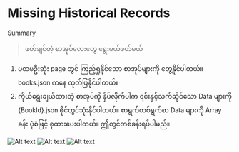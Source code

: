 ﻿# Missing Historical Records

Summary
> ဖတ်ချင်တဲ့ စာအုပ်လေးတွေ ရွေးမယ်ဖတ်မယ်

1. ပထမဦးဆုံး page တွင် ကြည့်ရှုနိုင်သော စာအုပ်များကို တွေ့နိုင်ပါတယ်။ books.json ကနေ ထုတ်ပြနိုင်ပါတယ်။
2. ကိုယ်ရွေးချယ်ထားတဲ့ စာအုပ်ကို နှိပ်လိုက်ပါက ၎င်းနှင့်သက်ဆိုင်သော Data များကို {BookId}.json ဖိုင်တွင်သုံးနိုင်ပါတယ်။ စာရွက်တစ်ရွက်စာ Data များကို Array ခန်း ပုံစံဖြင့် စုထားပေးပါတယ်။
ဤတွင်တစ်ခန်းရပ်ပါမည်။

![Alt text](https://raw.githubusercontent.com/sannlynnhtun-coding/Missing-Historical-Records/main/MissingHistoricalRecordsFlow1.jpg)
![Alt text](https://raw.githubusercontent.com/sannlynnhtun-coding/Missing-Historical-Records/main/MissingHistoricalRecordsFlow2.jpg)
![Alt text](https://raw.githubusercontent.com/sannlynnhtun-coding/Missing-Historical-Records/main/MissingHistoricalRecordsMindMap.png)
